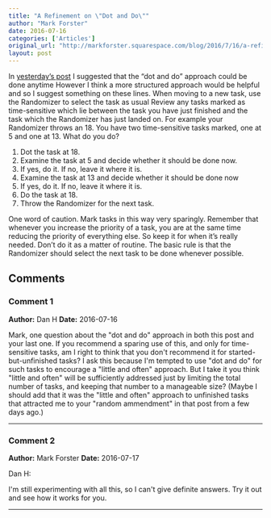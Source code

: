 ```yaml
---
title: "A Refinement on \"Dot and Do\""
author: "Mark Forster"
date: 2016-07-16
categories: ['Articles']
original_url: "http://markforster.squarespace.com/blog/2016/7/16/a-refinement-on-dot-and-do.html"
layout: post
---
```


In [yesterday’s post](2016-07-15-a-simple-amendment-to-the-random-method.md) I suggested that the “dot and do” approach could be done anytime
However I think a more structured approach would be helpful and so I suggest something on these lines.
When moving to a new task, use the Randomizer to select the task as usual
Review any tasks marked as time-sensitive which lie between the task you have just finished and the task which the Randomizer has just landed on.
For example your Randomizer throws an 18. You have two time-sensitive tasks marked, one at 5 and one at 13. What do you do?

1. Dot the task at 18.
2. Examine the task at 5 and decide whether it should be done now.
3. If yes, do it. If no, leave it where it is.
4. Examine the task at 13 and decide whether it should be done now
5. If yes, do it. If no, leave it where it is.
6. Do the task at 18.
7. Throw the Randomizer for the next task.

One word of caution. Mark tasks in this way very sparingly. Remember that whenever you increase the priority of a task, you are at the same time reducing the priority of everything else. So keep it for when it’s really needed. Don’t do it as a matter of routine. The basic rule is that the Randomizer should select the next task to be done whenever possible.

## Comments

### Comment 1
**Author:** Dan H
**Date:** 2016-07-16

Mark, one question about the "dot and do" approach in both this post and your last one. If you recommend a sparing use of this, and only for time-sensitive tasks, am I right to think that you don't recommend it for started-but-unfinished tasks? I ask this because I'm tempted to use "dot and do" for such tasks to encourage a "little and often" approach. But I take it you think "little and often" will be sufficiently addressed just by limiting the total number of tasks, and keeping that number to a manageable size? (Maybe I should add that it was the "little and often" approach to unfinished tasks that attracted me to your "random ammendment" in that post from a few days ago.)

---

### Comment 2
**Author:** Mark Forster
**Date:** 2016-07-17

Dan H:  
  
I'm still experimenting with all this, so I can't give definite answers. Try it out and see how it works for you.

---
